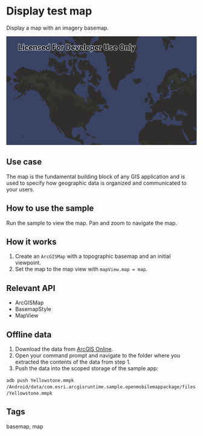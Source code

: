 # Display test map

Display a map with an imagery basemap.

![Image of display map](display-test-map.png)

## Use case

The map is the fundamental building block of any GIS application and is used to specify how geographic data is organized and communicated to your users.

## How to use the sample

Run the sample to view the map. Pan and zoom to navigate the map.

## How it works

1. Create an `ArcGISMap` with a topographic basemap and an initial viewpoint.
2. Set the map to the map view with `mapView.map = map`.

## Relevant API

* ArcGISMap
* BasemapStyle
* MapView

## Offline data

1. Download the data from [ArcGIS Online](https://www.arcgis.com/home/item.html?id=e1f3a7254cb845b09450f54937c16061).
2. Open your command prompt and navigate to the folder where you extracted the contents of the data from step 1.
3. Push the data into the scoped storage of the sample app:

`adb push Yellowstone.mmpk /Android/data/com.esri.arcgisruntime.sample.openmobilemappackage/files/Yellowstone.mmpk`

## Tags

basemap, map
